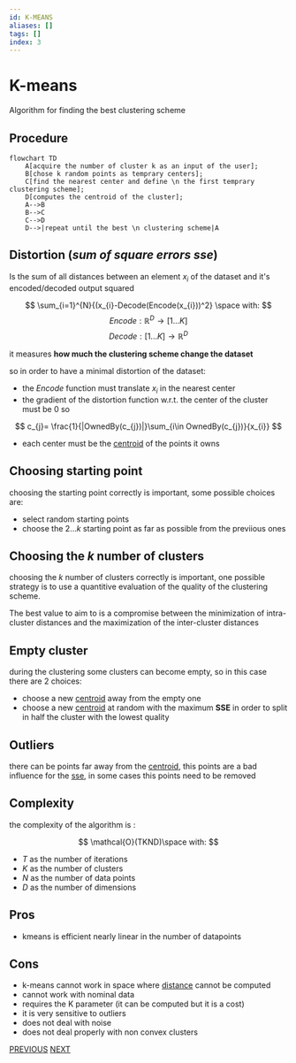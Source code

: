 ```yaml
---
id: K-MEANS
aliases: []
tags: []
index: 3
---
```


# K-means

Algorithm for finding the best clustering scheme

## Procedure

```mermaid
flowchart TD
	A[acquire the number of cluster k as an input of the user];
	B[chose k random points as temprary centers];
	C[find the nearest center and define \n the first temprary clustering scheme];
	D[computes the centroid of the cluster];
	A-->B
	B-->C
	C-->D
	D-->|repeat until the best \n clustering scheme|A

```

## Distortion (*sum of square errors sse*)

Is the sum of all distances between an element $x_{i}$ of the dataset and it's encoded/decoded output squared

$$
\sum_{i=1}^{N}{(x_{i}-Decode(Encode(x_{i}))^2} \space with:
$$
$$
Encode: \mathbb{R}^{D}\to [1 ... K]
$$
$$
Decode: [1 ... K]\to \mathbb{R}^{D}
$$

it measures **how much the clustering scheme change the dataset**

so in order to have a minimal distortion of the dataset:

- the $Encode$ function must translate $x_{i}$ in the nearest center
- the gradient of the distortion function w.r.t. the center of the cluster must be $0$ so

$$
c_{j}= \frac{1}{|OwnedBy(c_{j})|}\sum_{i\in OwnedBy(c_{j})}{x_{i}}
$$

- each center must be the [centroid](pages/datamining/clustering/clustering.md#centroid) of the points it owns


## Choosing starting point

choosing the starting point correctly is important, some possible choices are:

- select random starting points
- choose the $2...k$ starting point as far as possible from the previious ones

## Choosing the $k$ number of clusters

choosing the $k$ number of clusters correctly is important, one possible strategy is to use a quantitive evaluation of the quality of the clustering scheme.

The best value to aim to is a compromise between the minimization of intra-cluster distances and the maximization of the inter-cluster distances

## Empty cluster

during the clustering some clusters can become empty, so in this case there are 2 choices:

- choose a new [centroid](pages/datamining/clustering/clustering.md#centroid)  away from the empty one
- choose a new [centroid](pages/datamining/clustering/clustering.md#centroid) at random with the maximum **SSE** in order to split in half the cluster with the lowest quality


## Outliers

there can be points far away from the  [centroid](pages/datamining/clustering/clustering.md#centroid), this points are a bad influence for the [sse](#distortion%20(*sum%20of%20square%20errors%20sse*)), in some cases this points need to be removed

## Complexity

the complexity of the algorithm is :

$$
\mathcal{O}(TKND)\space with:
$$

- $T$  as the number of iterations
- $K$  as the number of clusters
- $N$  as the number of data points
- $D$  as the number of dimensions



## Pros

- kmeans is efficient nearly linear in the number of datapoints

## Cons

- k-means cannot work in space where [distance](pages/datamining/preprocessing/distances.md) cannot be computed
- cannot work with nominal data
- requires the K parameter (it can be computed but it is a cost)
- it is very sensitive to outliers
- does not deal with noise
- does not deal properly with non convex clusters

[PREVIOUS](pages/datamining/clustering/clustering_scheme_evaluation.md) [NEXT](pages/datamining/clustering/hierarchical_clustering.md)
